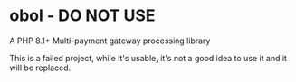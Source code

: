 # obol - DO NOT USE
A PHP 8.1+ Multi-payment gateway processing library

This is a failed project, while it's usable, it's not a good idea to use it and it will be replaced.
